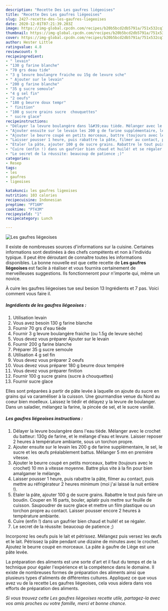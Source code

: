 ```yaml
---
description: "Recette Des Les gaufres liégeoises"
title: "Recette Des Les gaufres liégeoises"
slug: 2427-recette-des-les-gaufres-liegeoises
date: 2020-12-01T07:21:39.203Z
image: https://img-global.cpcdn.com/recipes/b20b5bcd2db5791a/751x532cq70/les-gaufres-liegeoises-photo-principale-de-la-recette.jpg
thumbnail: https://img-global.cpcdn.com/recipes/b20b5bcd2db5791a/751x532cq70/les-gaufres-liegeoises-photo-principale-de-la-recette.jpg
cover: https://img-global.cpcdn.com/recipes/b20b5bcd2db5791a/751x532cq70/les-gaufres-liegeoises-photo-principale-de-la-recette.jpg
author: Hester Little
ratingvalue: 4.8
reviewcount: 9
recipeingredient:
- " levain"
- "130 g farine blanche"
- "70 grs deau tide"
- "3 g levure boulangre fraiche ou 15g de levure sche"
- " Ajouter sur le levain"
- "200 g farine blanche"
- "35 g sucre semoule"
- "4 g sel fin"
- "2 oeufs"
- "180 g beurre doux tempr"
- " finition"
- "100 g sucre grains sucre  chouquettes"
- " sucre glace"
recipeinstructions:
- "Délayer la levure boulangère dans l&#39;eau tiède. Mélanger avec le crochet du batteur: 130g de farine, et le mélange d&#39;eau et levure. Laisser reposer 2 heures à température ambiante, sous un torchon propre."
- "Ajouter ensuite sur le levain les 200 g de farine supplémentaire, le sel, le sucre et les œufs préalablement battus. Mélanger 5 mn en première vitesse."
- "Ajouter le beurre coupé en petits morceaux, battre (toujours avec le crochet) 10 mn à vitesse moyenne. Battre plus vite à la fin pour bien amalgamer le mélange."
- "Laisser pousser 1 heure, puis rabattre la pâte, filmer au contact, puis mettre au réfrigérateur 2 heures minimum (moi j&#39;ai laissé la nuit entière !)."
- "Etaler la pâte, ajouter 100 g de sucre grains. Rabattre le tout puis faire un boudin. Couper en 16 parts, bouler, aplatir puis mettre sur feuille de cuisson. Saupoudrer de sucre glace et mettre un film plastique ou un torchon propre au contact. Laisser pousser encore 2 heures à température ambiante."
- "Cuire (enfin !) dans un gaufrier bien chaud et huilé! et se régaler."
- "Le secret de la réussite: beaucoup de patience ;)"
categories:
- Resep
tags:
- les
- gaufres
- ligeoises

katakunci: les gaufres ligeoises 
nutrition: 103 calories
recipecuisine: Indonesian
preptime: "PT16M"
cooktime: "PT43M"
recipeyield: "1"
recipecategory: Lunch

---
```



![Les gaufres liégeoises](https://img-global.cpcdn.com/recipes/b20b5bcd2db5791a/751x532cq70/les-gaufres-liegeoises-photo-principale-de-la-recette.jpg)

Il existe de nombreuses sources d'informations sur la cuisine. Certaines informations sont destinées à des chefs compétents et non à l'individu typique. Il peut être déroutant de connaître toutes les informations disponibles. La bonne nouvelle est que cette recette de <strong> Les gaufres liégeoises </strong> est facile à réaliser et vous fournira certainement de merveilleuses suggestions. Ils fonctionneront pour n'importe qui, même un novice.

<!--inarticleads1-->

À cuire les gaufres liégeoises tue seul besion 13 Ingrédients et 7 pas. Voici comment vous faire il.

##### Ingrédients de les gaufres liégeoises :

1. Utilisation  levain
1. Vous avez besoin 130 g farine blanche
1. Fournir 70 grs d&#39;eau tiède
1. Fournir 3 g levure boulangère fraiche (ou 1.5g de levure sèche)
1. Vous devez vous préparer  Ajouter sur le levain
1. Fournir 200 g farine blanche
1. Préparer 35 g sucre semoule
1. Utilisation 4 g sel fin
1. Vous devez vous préparer 2 oeufs
1. Vous devez vous préparer 180 g beurre doux tempéré
1. Vous devez vous préparer  finition
1. Fournir 100 g sucre grains (sucre à chouquettes)
1. Fournir  sucre glace


Elles sont préparées à partir de pâte levée à laquelle on ajoute du sucre en grains qui va caraméliser à la cuisson. Une gourmandise venue du Nord au coeur bien moelleux. Laissez le tiédir et délayez y la levure de boulanger. Dans un saladier, mélangez la farine, la pincée de sel, et le sucre vanillé. 

<!--inarticleads2-->

##### Les gaufres liégeoises instructions :

1. Délayer la levure boulangère dans l&#39;eau tiède. Mélanger avec le crochet du batteur: 130g de farine, et le mélange d&#39;eau et levure. Laisser reposer 2 heures à température ambiante, sous un torchon propre.
1. Ajouter ensuite sur le levain les 200 g de farine supplémentaire, le sel, le sucre et les œufs préalablement battus. Mélanger 5 mn en première vitesse.
1. Ajouter le beurre coupé en petits morceaux, battre (toujours avec le crochet) 10 mn à vitesse moyenne. Battre plus vite à la fin pour bien amalgamer le mélange.
1. Laisser pousser 1 heure, puis rabattre la pâte, filmer au contact, puis mettre au réfrigérateur 2 heures minimum (moi j&#39;ai laissé la nuit entière !).
1. Etaler la pâte, ajouter 100 g de sucre grains. Rabattre le tout puis faire un boudin. Couper en 16 parts, bouler, aplatir puis mettre sur feuille de cuisson. Saupoudrer de sucre glace et mettre un film plastique ou un torchon propre au contact. Laisser pousser encore 2 heures à température ambiante.
1. Cuire (enfin !) dans un gaufrier bien chaud et huilé! et se régaler.
1. Le secret de la réussite: beaucoup de patience ;)


Incorporez les oeufs puis le lait et pétrissez. Mélangez puis versez les œufs et le lait. Pétrissez la pâte pendant une dizaine de minutes avec le crochet. Ajoutez le beurre coupé en morceaux. La pâte à gaufre de Liège est une pâte levée. 

<!--inarticleads1-->

<p>
La préparation des aliments est une sorte d'art et il faut du temps et de la technique pour égaler l'expérience et la compétence dans le domaine. Il existe de nombreuses formes de préparation des aliments ainsi que plusieurs types d'aliments de différentes cultures. Appliquez ce que vous avez vu de la recette Les gaufres liégeoises, cela vous aidera dans vos efforts de préparation des aliments.
</p>

<p>
<i>Si vous trouvez cette Les gaufres liégeoises recette utile, partagez-la avec vos amis proches ou votre famille, merci et bonne chance.</i>
</p>
